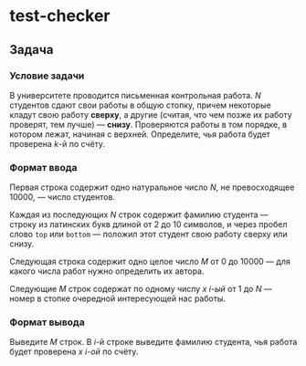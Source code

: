 # test-checker

## Задача

### Условие задачи

В университете проводится письменная контрольная работа. _N_ студентов сдают свои работы в общую стопку,
причем некоторые кладут свою работу **сверху**, а другие (считая, что чем позже их работу проверят, тем лучше) — 
**снизу**.
Проверяются работы в том порядке, в котором лежат, начиная с верхней. Определите, чья работа будет проверена _k_-й по
счёту.

### Формат ввода

Первая строка содержит одно натуральное число _N_, не превосходящее 10000, — число студентов.

Каждая из последующих _N_ строк содержит фамилию студента — строку из латинских букв длиной от 2 до 10 символов, и через
пробел слово `top` или `bottom` — положил этот студент свою работу сверху или снизу.

Следующая строка содержит одно целое число _M_ от 0 до 10000 — для какого числа работ нужно определить их автора.

Следующие _M_ строк содержат по одному числу _x i-ый_ от 1 до _N_ — номер в стопке очередной интересующей нас работы.

### Формат вывода

Выведите _M_ строк. В _i_-й строке выведите фамилию студента, чья работа будет проверена _x i-ой_ по счёту.
